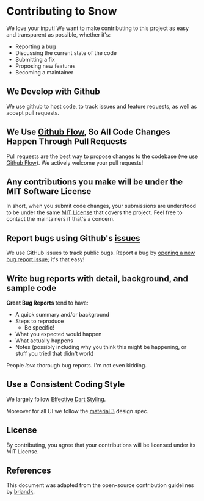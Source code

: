 # Contributing to Snow
We love your input! We want to make contributing to this project as easy and transparent as possible, whether it's:

- Reporting a bug
- Discussing the current state of the code
- Submitting a fix
- Proposing new features
- Becoming a maintainer

## We Develop with Github
We use github to host code, to track issues and feature requests, as well as accept pull requests.

## We Use [Github Flow](https://guides.github.com/introduction/flow/index.html), So All Code Changes Happen Through Pull Requests
Pull requests are the best way to propose changes to the codebase (we use [Github Flow](https://guides.github.com/introduction/flow/index.html)). We actively welcome your pull requests!

## Any contributions you make will be under the MIT Software License
In short, when you submit code changes, your submissions are understood to be under the same [MIT License](http://choosealicense.com/licenses/mit/) that covers the project. Feel free to contact the maintainers if that's a concern.

## Report bugs using Github's [issues](https://github.com/sahej-dev/Snow/issues/new/choose)
We use GitHub issues to track public bugs. Report a bug by [opening a new bug report issue](https://github.com/sahej-dev/Snow/issues/new?assignees=&labels=bug&template=bug_report.yaml&title=%5BBug%5D%3A+); it's that easy!

## Write bug reports with detail, background, and sample code

**Great Bug Reports** tend to have:

- A quick summary and/or background
- Steps to reproduce
    - Be specific!
- What you expected would happen
- What actually happens
- Notes (possibly including why you think this might be happening, or stuff you tried that didn't work)

People *love* thorough bug reports. I'm not even kidding.

## Use a Consistent Coding Style
We largely follow [Effective Dart Styling](https://dart.dev/guides/language/effective-dart/style).

Moreover for all UI we follow the [material 3](https://m3.material.io) design spec.

## License
By contributing, you agree that your contributions will be licensed under its MIT License.

## References
This document was adapted from the open-source contribution guidelines by [briandk](https://gist.github.com/briandk/3d2e8b3ec8daf5a27a62).